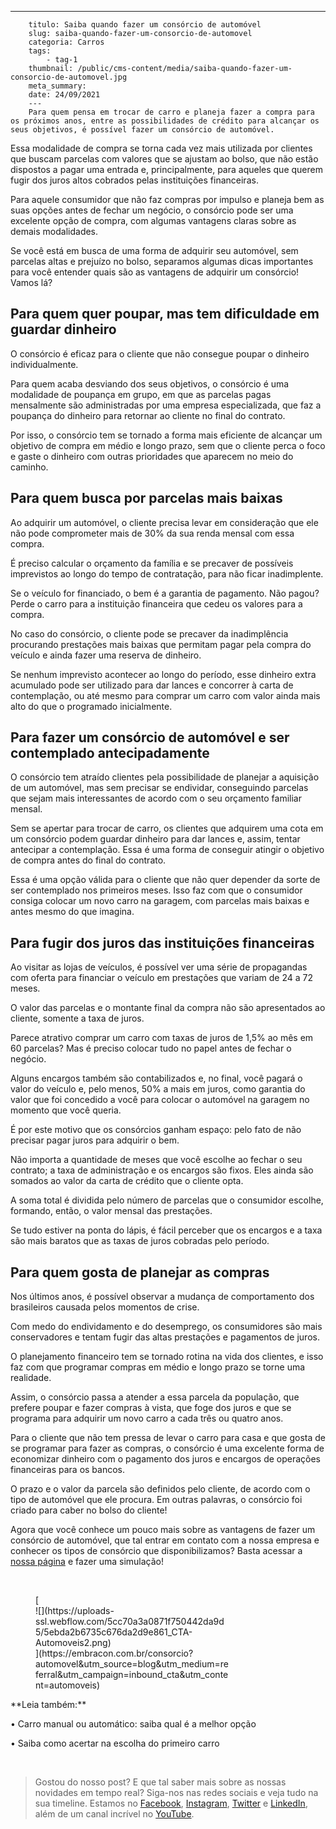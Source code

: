 ---
        titulo: Saiba quando fazer um consórcio de automóvel
        slug: saiba-quando-fazer-um-consorcio-de-automovel
        categoria: Carros
        tags:
            - tag-1
        thumbnail: /public/cms-content/media/saiba-quando-fazer-um-consorcio-de-automovel.jpg
        meta_summary: 
        date: 24/09/2021
        ---
        Para quem pensa em trocar de carro e planeja fazer a compra para os próximos anos, entre as possibilidades de crédito para alcançar os seus objetivos, é possível fazer um consórcio de automóvel.

Essa modalidade de compra se torna cada vez mais utilizada por clientes que buscam parcelas com valores que se ajustam ao bolso, que não estão dispostos a pagar uma entrada e, principalmente, para aqueles que querem fugir dos juros altos cobrados pelas instituições financeiras.

Para aquele consumidor que não faz compras por impulso e planeja bem as suas opções antes de fechar um negócio, o consórcio pode ser uma excelente opção de compra, com algumas vantagens claras sobre as demais modalidades.

Se você está em busca de uma forma de adquirir seu automóvel, sem parcelas altas e prejuízo no bolso, separamos algumas dicas importantes para você entender quais são as vantagens de adquirir um consórcio! Vamos lá?

Para quem quer poupar, mas tem dificuldade em guardar dinheiro
--------------------------------------------------------------

O consórcio é eficaz para o cliente que não consegue poupar o dinheiro individualmente.

Para quem acaba desviando dos seus objetivos, o consórcio é uma modalidade de poupança em grupo, em que as parcelas pagas mensalmente são administradas por uma empresa especializada, que faz a poupança do dinheiro para retornar ao cliente no final do contrato.

Por isso, o consórcio tem se tornado a forma mais eficiente de alcançar um objetivo de compra em médio e longo prazo, sem que o cliente perca o foco e gaste o dinheiro com outras prioridades que aparecem no meio do caminho.

Para quem busca por parcelas mais baixas
----------------------------------------

Ao adquirir um automóvel, o cliente precisa levar em consideração que ele não pode comprometer mais de 30% da sua renda mensal com essa compra.

É preciso calcular o orçamento da família e se precaver de possíveis imprevistos ao longo do tempo de contratação, para não ficar inadimplente.

Se o veículo for financiado, o bem é a garantia de pagamento. Não pagou? Perde o carro para a instituição financeira que cedeu os valores para a compra.

No caso do consórcio, o cliente pode se precaver da inadimplência procurando prestações mais baixas que permitam pagar pela compra do veículo e ainda fazer uma reserva de dinheiro.

Se nenhum imprevisto acontecer ao longo do período, esse dinheiro extra acumulado pode ser utilizado para dar lances e concorrer à carta de contemplação, ou até mesmo para comprar um carro com valor ainda mais alto do que o programado inicialmente.

Para fazer um consórcio de automóvel e ser contemplado antecipadamente
----------------------------------------------------------------------

O consórcio tem atraído clientes pela possibilidade de planejar a aquisição de um automóvel, mas sem precisar se endividar, conseguindo parcelas que sejam mais interessantes de acordo com o seu orçamento familiar mensal.

Sem se apertar para trocar de carro, os clientes que adquirem uma cota em um consórcio podem guardar dinheiro para dar lances e, assim, tentar antecipar a contemplação. Essa é uma forma de conseguir atingir o objetivo de compra antes do final do contrato.

Essa é uma opção válida para o cliente que não quer depender da sorte de ser contemplado nos primeiros meses. Isso faz com que o consumidor consiga colocar um novo carro na garagem, com parcelas mais baixas e antes mesmo do que imagina.

Para fugir dos juros das instituições financeiras
-------------------------------------------------

Ao visitar as lojas de veículos, é possível ver uma série de propagandas com oferta para financiar o veículo em prestações que variam de 24 a 72 meses.

O valor das parcelas e o montante final da compra não são apresentados ao cliente, somente a taxa de juros.

Parece atrativo comprar um carro com taxas de juros de 1,5% ao mês em 60 parcelas? Mas é preciso colocar tudo no papel antes de fechar o negócio.

Alguns encargos também são contabilizados e, no final, você pagará o valor do veículo e, pelo menos, 50% a mais em juros, como garantia do valor que foi concedido a você para colocar o automóvel na garagem no momento que você queria.

É por este motivo que os consórcios ganham espaço: pelo fato de não precisar pagar juros para adquirir o bem.

Não importa a quantidade de meses que você escolhe ao fechar o seu contrato; a taxa de administração e os encargos são fixos. Eles ainda são somados ao valor da carta de crédito que o cliente opta.

A soma total é dividida pelo número de parcelas que o consumidor escolhe, formando, então, o valor mensal das prestações.

Se tudo estiver na ponta do lápis, é fácil perceber que os encargos e a taxa são mais baratos que as taxas de juros cobradas pelo período.

Para quem gosta de planejar as compras
--------------------------------------

Nos últimos anos, é possível observar a mudança de comportamento dos brasileiros causada pelos momentos de crise.

Com medo do endividamento e do desemprego, os consumidores são mais conservadores e tentam fugir das altas prestações e pagamentos de juros.

O planejamento financeiro tem se tornado rotina na vida dos clientes, e isso faz com que programar compras em médio e longo prazo se torne uma realidade.

Assim, o consórcio passa a atender a essa parcela da população, que prefere poupar e fazer compras à vista, que foge dos juros e que se programa para adquirir um novo carro a cada três ou quatro anos.

Para o cliente que não tem pressa de levar o carro para casa e que gosta de se programar para fazer as compras, o consórcio é uma excelente forma de economizar dinheiro com o pagamento dos juros e encargos de operações financeiras para os bancos.

O prazo e o valor da parcela são definidos pelo cliente, de acordo com o tipo de automóvel que ele procura. Em outras palavras, o consórcio foi criado para caber no bolso do cliente!

Agora que você conhece um pouco mais sobre as vantagens de fazer um consórcio de automóvel, que tal entrar em contato com a nossa empresa e conhecer os tipos de consórcio que disponibilizamos? Basta acessar a [nossa página](https://www.embracon.com.br/) e fazer uma simulação!

‍

<figure class="w-richtext-figure-type-image w-richtext-align-center" style="max-width:310px">[<div>![](https://uploads-ssl.webflow.com/5cc70a3a0871f750442da9d5/5ebda2b6735c676da2d9e861_CTA-Automoveis2.png)</div>](https://embracon.com.br/consorcio?automovel&utm_source=blog&utm_medium=referral&utm_campaign=inbound_cta&utm_content=automoveis)</figure>‍**Leia também:**

**‍**• Carro manual ou automático: saiba qual é a melhor opção

• Saiba como acertar na escolha do primeiro carro

‍

> Gostou do nosso post? E que tal saber mais sobre as nossas novidades em tempo real? Siga-nos nas redes sociais e veja tudo na sua timeline. Estamos no [Facebook](https://www.facebook.com/embracon/), [Instagram](https://www.instagram.com/embraconoficial/), [Twitter](https://twitter.com/embracon) e [LinkedIn](https://www.linkedin.com/company/1018875/), além de um canal incrível no [YouTube](https://www.youtube.com/channel/UCL-Y0mv9zc73Iek48NLUBzQ).

‍
        